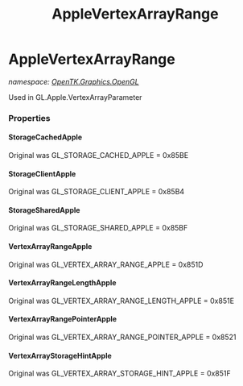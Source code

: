 ﻿---
title: AppleVertexArrayRange
---

# AppleVertexArrayRange
_namespace: [OpenTK.Graphics.OpenGL](N-OpenTK.Graphics.OpenGL.html)_

Used in GL.Apple.VertexArrayParameter



### Properties

#### StorageCachedApple
Original was GL_STORAGE_CACHED_APPLE = 0x85BE
#### StorageClientApple
Original was GL_STORAGE_CLIENT_APPLE = 0x85B4
#### StorageSharedApple
Original was GL_STORAGE_SHARED_APPLE = 0x85BF
#### VertexArrayRangeApple
Original was GL_VERTEX_ARRAY_RANGE_APPLE = 0x851D
#### VertexArrayRangeLengthApple
Original was GL_VERTEX_ARRAY_RANGE_LENGTH_APPLE = 0x851E
#### VertexArrayRangePointerApple
Original was GL_VERTEX_ARRAY_RANGE_POINTER_APPLE = 0x8521
#### VertexArrayStorageHintApple
Original was GL_VERTEX_ARRAY_STORAGE_HINT_APPLE = 0x851F

